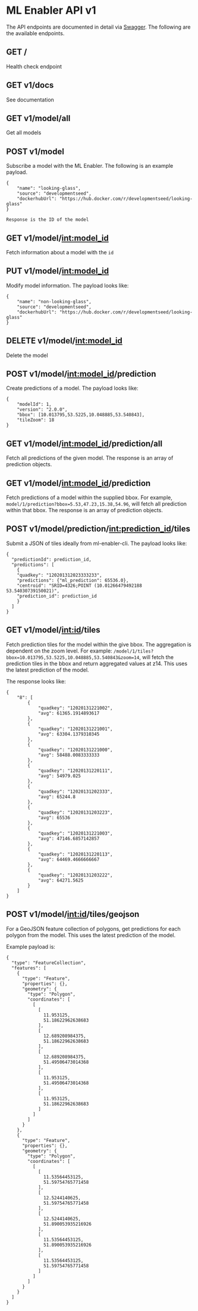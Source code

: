 # ML Enabler API v1

The API endpoints are documented in detail via [Swagger](/docs). The following are the available endpoints.

## GET /
Health check endpoint

## GET v1/docs
See documentation

## GET v1/model/all
Get all models

## POST v1/model

Subscribe a model with the ML Enabler. The following is an example payload.

```
{
	"name": "looking-glass",
	"source": "developmentseed",
	"dockerhubUrl": "https://hub.docker.com/r/developmentseed/looking-glass"
}

Response is the ID of the model

```

## GET v1/model/<int:model_id>

Fetch information about a model with the `id`


## PUT v1/model/<int:model_id>

Modify model information. The payload looks like:

```
{
	"name": "non-looking-glass",
	"source": "developmentseed",
	"dockerhubUrl": "https://hub.docker.com/r/developmentseed/looking-glass"
}
```

## DELETE v1/model/<int:model_id>

Delete the model

## POST v1/model/<int:model_id>/prediction

Create predictions of a model. The payload looks like:

```
{
	"modelId": 1,
	"version": "2.0.0",
	"bbox": [10.013795,53.5225,10.048885,53.540843],
	"tileZoom": 18
}
```

## GET v1/model/<int:model_id>/prediction/all

Fetch all predictions of the given model. The response is an array of prediction objects.


## GET v1/model/<int:model_id>/prediction

Fetch predictions of a model within the supplied bbox. For example, `model/1/prediction?bbox=5.53,47.23,15.38,54.96`, will fetch all prediction within that bbox. The response is an array of prediction objects.


## POST v1/model/prediction/<int:prediction_id>/tiles

Submit a JSON of tiles ideally from ml-enabler-cli. The payload looks like:

```
{
  "predictionId": prediction_id,
  "predictions": [
    {
    "quadkey": "120201312023333233",
    "predictions": {"ml_prediction": 65536.0},
    "centroid": "SRID=4326;POINT (10.01266479492188 53.54030739150021)", 
    "prediction_id": prediction_id
    }
  ]
}

```

## GET v1/model/<int:id>/tiles

Fetch prediction tiles for the model within the give bbox. The aggregation is dependent on the zoom level. For example: `/model/1/tiles?bbox=10.013795,53.5225,10.048885,53.540843&zoom=14`, will fetch the prediction tiles in the bbox and return aggregated values at z14. This uses the latest prediction of the model.

The response looks like:

```
{
    "8": [
        {
            "quadkey": "12020131221002",
            "avg": 61365.1914893617
        },
        {
            "quadkey": "12020131221001",
            "avg": 63304.1379310345
        },
        {
            "quadkey": "12020131221000",
            "avg": 58488.0083333333
        },
        {
            "quadkey": "12020131220111",
            "avg": 54979.025
        },
        {
            "quadkey": "12020131202333",
            "avg": 65244.8
        },
        {
            "quadkey": "12020131203223",
            "avg": 65536
        },
        {
            "quadkey": "12020131221003",
            "avg": 47146.6857142857
        },
        {
            "quadkey": "12020131220113",
            "avg": 64469.4666666667
        },
        {
            "quadkey": "12020131203222",
            "avg": 64271.5625
        }
    ]
}
```

## POST v1/model/<int:id>/tiles/geojson

For a GeoJSON feature collection of polygons, get predictions for each polygon from the model. This uses the latest prediction of the model.

Example payload is:

```
{
  "type": "FeatureCollection",
  "features": [
    {
      "type": "Feature",
      "properties": {},
      "geometry": {
        "type": "Polygon",
        "coordinates": [
          [
            [
              11.953125,
              51.18622962638683
            ],
            [
              12.689208984375,
              51.18622962638683
            ],
            [
              12.689208984375,
              51.49506473014368
            ],
            [
              11.953125,
              51.49506473014368
            ],
            [
              11.953125,
              51.18622962638683
            ]
          ]
        ]
      }
    },
    {
      "type": "Feature",
      "properties": {},
      "geometry": {
        "type": "Polygon",
        "coordinates": [
          [
            [
              11.53564453125,
              51.59754765771458
            ],
            [
              12.5244140625,
              51.59754765771458
            ],
            [
              12.5244140625,
              51.890053935216926
            ],
            [
              11.53564453125,
              51.890053935216926
            ],
            [
              11.53564453125,
              51.59754765771458
            ]
          ]
        ]
      }
    }
  ]
}
```
